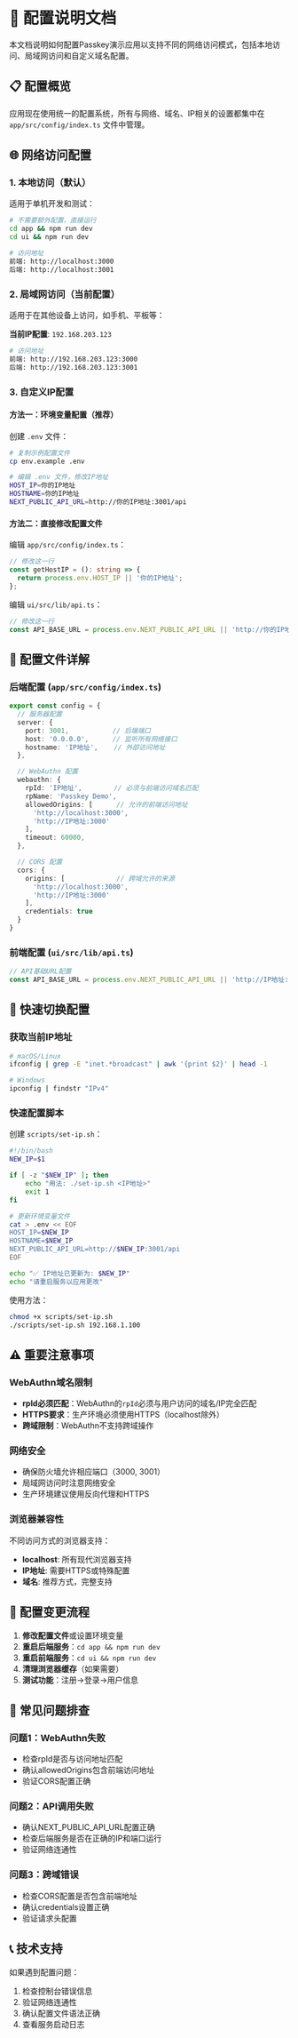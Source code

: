 # 🔧 配置说明文档

本文档说明如何配置Passkey演示应用以支持不同的网络访问模式，包括本地访问、局域网访问和自定义域名配置。

## 📋 配置概览

应用现在使用统一的配置系统，所有与网络、域名、IP相关的设置都集中在 `app/src/config/index.ts` 文件中管理。

## 🌐 网络访问配置

### 1. 本地访问（默认）
适用于单机开发和测试：
```bash
# 不需要额外配置，直接运行
cd app && npm run dev
cd ui && npm run dev

# 访问地址
前端: http://localhost:3000
后端: http://localhost:3001
```

### 2. 局域网访问（当前配置）
适用于在其他设备上访问，如手机、平板等：

**当前IP配置**: `192.168.203.123`

```bash
# 访问地址
前端: http://192.168.203.123:3000
后端: http://192.168.203.123:3001
```

### 3. 自定义IP配置

#### 方法一：环境变量配置（推荐）
创建 `.env` 文件：
```bash
# 复制示例配置文件
cp env.example .env

# 编辑 .env 文件，修改IP地址
HOST_IP=你的IP地址
HOSTNAME=你的IP地址
NEXT_PUBLIC_API_URL=http://你的IP地址:3001/api
```

#### 方法二：直接修改配置文件
编辑 `app/src/config/index.ts`：
```typescript
// 修改这一行
const getHostIP = (): string => {
  return process.env.HOST_IP || '你的IP地址';
};
```

编辑 `ui/src/lib/api.ts`：
```typescript
// 修改这一行
const API_BASE_URL = process.env.NEXT_PUBLIC_API_URL || 'http://你的IP地址:3001/api';
```

## 🔧 配置文件详解

### 后端配置 (`app/src/config/index.ts`)

```typescript
export const config = {
  // 服务器配置
  server: {
    port: 3001,           // 后端端口
    host: '0.0.0.0',      // 监听所有网络接口
    hostname: 'IP地址',    // 外部访问地址
  },

  // WebAuthn 配置
  webauthn: {
    rpId: 'IP地址',        // 必须与前端访问域名匹配
    rpName: 'Passkey Demo',
    allowedOrigins: [      // 允许的前端访问地址
      'http://localhost:3000',
      'http://IP地址:3000'
    ],
    timeout: 60000,
  },

  // CORS 配置
  cors: {
    origins: [             // 跨域允许的来源
      'http://localhost:3000',
      'http://IP地址:3000'
    ],
    credentials: true
  }
}
```

### 前端配置 (`ui/src/lib/api.ts`)

```typescript
// API基础URL配置
const API_BASE_URL = process.env.NEXT_PUBLIC_API_URL || 'http://IP地址:3001/api';
```

## 🚀 快速切换配置

### 获取当前IP地址
```bash
# macOS/Linux
ifconfig | grep -E "inet.*broadcast" | awk '{print $2}' | head -1

# Windows
ipconfig | findstr "IPv4"
```

### 快速配置脚本
创建 `scripts/set-ip.sh`：
```bash
#!/bin/bash
NEW_IP=$1

if [ -z "$NEW_IP" ]; then
    echo "用法: ./set-ip.sh <IP地址>"
    exit 1
fi

# 更新环境变量文件
cat > .env << EOF
HOST_IP=$NEW_IP
HOSTNAME=$NEW_IP
NEXT_PUBLIC_API_URL=http://$NEW_IP:3001/api
EOF

echo "✅ IP地址已更新为: $NEW_IP"
echo "请重启服务以应用更改"
```

使用方法：
```bash
chmod +x scripts/set-ip.sh
./scripts/set-ip.sh 192.168.1.100
```

## ⚠️ 重要注意事项

### WebAuthn域名限制
- **rpId必须匹配**：WebAuthn的`rpId`必须与用户访问的域名/IP完全匹配
- **HTTPS要求**：生产环境必须使用HTTPS（localhost除外）
- **跨域限制**：WebAuthn不支持跨域操作

### 网络安全
- 确保防火墙允许相应端口（3000, 3001）
- 局域网访问时注意网络安全
- 生产环境建议使用反向代理和HTTPS

### 浏览器兼容性
不同访问方式的浏览器支持：
- **localhost**: 所有现代浏览器支持
- **IP地址**: 需要HTTPS或特殊配置
- **域名**: 推荐方式，完整支持

## 🔄 配置变更流程

1. **修改配置文件**或设置环境变量
2. **重启后端服务**：`cd app && npm run dev`
3. **重启前端服务**：`cd ui && npm run dev`
4. **清理浏览器缓存**（如果需要）
5. **测试功能**：注册→登录→用户信息

## 🐛 常见问题排查

### 问题1：WebAuthn失败
- 检查rpId是否与访问地址匹配
- 确认allowedOrigins包含前端访问地址
- 验证CORS配置正确

### 问题2：API调用失败
- 确认NEXT_PUBLIC_API_URL配置正确
- 检查后端服务是否在正确的IP和端口运行
- 验证网络连通性

### 问题3：跨域错误
- 检查CORS配置是否包含前端地址
- 确认credentials设置正确
- 验证请求头配置

## 📞 技术支持

如果遇到配置问题：
1. 检查控制台错误信息
2. 验证网络连通性
3. 确认配置文件语法正确
4. 查看服务启动日志
